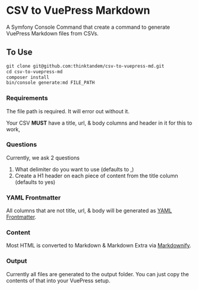 # CSV to VuePress Markdown

A Symfony Console Command that create a command to generate VuePress Markdown files from CSVs.

## To Use

```markdown
git clone git@github.com:thinktandem/csv-to-vuepress-md.git
cd csv-to-vuepress-md
composer install
bin/console generate:md FILE_PATH
```

### Requirements

The file path is required. It will error out without it.

Your CSV **MUST** have a title, url, & body columns and header in it for this to work,

### Questions

Currently, we ask 2 questions

1. What delimiter do you want to use (defaults to ,)
2. Create a H1 header on each piece of content from the title column (defaults to yes)

### YAML Frontmatter

All columns that are not title, url, & body will be generated as [YAML Frontmatter](https://vuepress.vuejs.org/guide/frontmatter.html#predefined-variables).

### Content

Most HTML is converted to Markdown & Markdown Extra via [Markdownify](https://github.com/Elephant418/Markdownify).

### Output

Currently all files are generated to the output folder.  You can just copy the contents of that into your VuePress setup.
